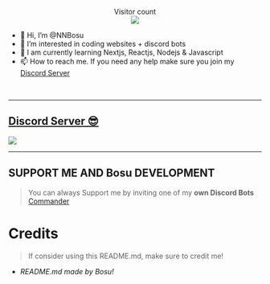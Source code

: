   <p align="center"> 
  Visitor count<br>
  <img src="https://profile-counter.glitch.me/NNBosu/count.svg" />
  
  <p align="center"> 


- 👋 Hi, I’m @NNBosu
- 👀 I’m interested in coding websites + discord bots
- 🌱 I am currently learning Nextjs, Reactjs, Nodejs & Javascript
- 📫 How to reach me. If you need any help make sure you join my [Discord Server](https://discord.gg/jw5YZYgsSE)
  
<br/>
  
***

## [Discord Server 😎](https://discord.gg/jw5YZYgsSE)
<a href="https://discord.gg/jw5YZYgsSE"><img src="https://cdn.discordapp.com/attachments/918906975985733673/1092792049478156378/image.png"></a>

***

## SUPPORT ME AND Bosu DEVELOPMENT

> You can always Support me by inviting one of my **own Discord Bots**
[Commander](https://discord.com/api/oauth2/authorize?client_id=955093593008275567&permissions=8&scope=applications.commands%20bot)

# Credits

> If consider using this README.md, make sure to credit me!
* *README.md made by Bosu!*
